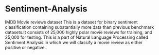 # Sentiment-Analysis
IMDB Movie reviews dataset
This is a dataset for binary sentiment classification containing substantially more data than previous benchmark datasets.It consists of 25,000 highly polar movie reviews for 
training, and 25,000 for testing. This is a part of Natural Language Processing called Sentiment Analysis in which we will classify a movie review as either positive or negative.

